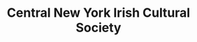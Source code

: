 ---
layout: repo
title: "Central New York Irish Cultural Society"
id: 23161
permalink: repos/23161/
---